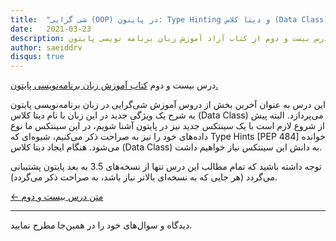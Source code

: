 ```yaml
---
title:  "شی گرایی (OOP) در پایتون: Type Hinting و دیتا کلاس (Data Class)"
date:   2021-03-23
description: درس بیست و دوم از کتاب آزاد آموزش زبان برنامه نویسی پایتون.
author: saeiddrv
disqus: true
---
```


درس بیست و دوم [کتاب آموزش زبان برنامه‌نویسی پایتون.](https://coderz.ir/python)

این درس به عنوان آخرین بخش از دروس آموزش شی‌گرایی در زبان برنامه‌نویسی پایتون به شرح یک ویژگی جدید در این زبان با نام دیتا کلاس (Data Class) می‌پردازد. البته پیش از شروع لازم است با یک سینتکس جدید نیز در پایتون آشنا شویم، در این سینتکس ما نوع داده‌های خود را نیز به صراحت ذکر می‌کنیم، شیوه‌ای که Type Hints [PEP 484] خوانده می‌شود. هنگام ایجاد دیتا کلاس (Data Class) به دانش این سینتکس نیاز خواهیم داشت.

توجه داشته باشید که تمام مطالب این درس تنها از نسخه‌های 3.5 به بعد پایتون پشتیبانی می‌گردد (هر جایی که به نسخه‌ای بالاتر نیاز باشد، به صراحت ذکر می‌گردد).



[← متن درس بیست و دوم](https://python.coderz.ir/lessons/l22.html)

---

دیدگاه و سوال‌های خود را در همین‌جا مطرح نمایید.
